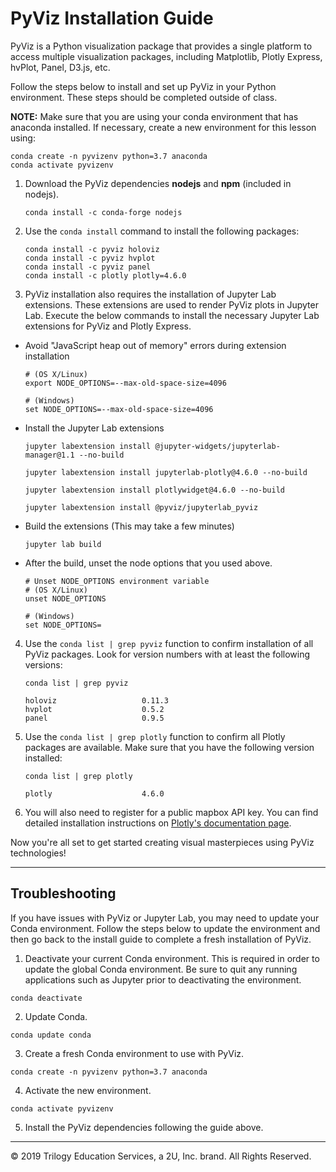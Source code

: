 # PyViz Installation Guide

PyViz is a Python visualization package that provides a single platform to access multiple visualization packages, including Matplotlib, Plotly Express, hvPlot, Panel, D3.js, etc.

Follow the steps below to install and set up PyViz in your Python environment. These steps should be completed outside of class.

**NOTE:** Make sure that you are using your conda environment that has anaconda installed. If necessary, create a new environment for this lesson using:

```shell
conda create -n pyvizenv python=3.7 anaconda
conda activate pyvizenv
```

1. Download the PyViz dependencies **nodejs** and **npm** (included in nodejs).

    ```shell
    conda install -c conda-forge nodejs
    ```

2. Use the `conda install` command to install the following packages:

    ```shell
    conda install -c pyviz holoviz
    conda install -c pyviz hvplot
    conda install -c pyviz panel
    conda install -c plotly plotly=4.6.0
    ```

3. PyViz installation also requires the installation of Jupyter Lab extensions. These extensions are used to render PyViz plots in Jupyter Lab. Execute the below commands to install the necessary Jupyter Lab extensions for PyViz and Plotly Express.

  * Avoid "JavaScript heap out of memory" errors during extension installation

    ```shell
    # (OS X/Linux)
    export NODE_OPTIONS=--max-old-space-size=4096

    # (Windows)
    set NODE_OPTIONS=--max-old-space-size=4096
    ```

  * Install the Jupyter Lab extensions

    ```shell
    jupyter labextension install @jupyter-widgets/jupyterlab-manager@1.1 --no-build

    jupyter labextension install jupyterlab-plotly@4.6.0 --no-build

    jupyter labextension install plotlywidget@4.6.0 --no-build

    jupyter labextension install @pyviz/jupyterlab_pyviz
    ```

  * Build the extensions (This may take a few minutes)

    ```shell
    jupyter lab build
    ```

  * After the build, unset the node options that you used above.

    ```shell
    # Unset NODE_OPTIONS environment variable
    # (OS X/Linux)
    unset NODE_OPTIONS

    # (Windows)
    set NODE_OPTIONS=
    ```

4. Use the `conda list | grep pyviz` function to confirm installation of all PyViz packages. Look for version numbers with at least the following versions:

    ```shell
    conda list | grep pyviz
    ```

    ```shell
    holoviz                   0.11.3
    hvplot                    0.5.2
    panel                     0.9.5
    ```

5. Use the `conda list | grep plotly` function to confirm all Plotly packages are available. Make sure that you have the following version installed:

    ```shell
    conda list | grep plotly
    ```

    ```
    plotly                    4.6.0
    ```

6. You will also need to register for a public mapbox API key. You can find detailed installation instructions on [Plotly's documentation page](https://plotly.com/python/scattermapbox/#mapbox-access-token-and-base-map-configuration).

Now you're all set to get started creating visual masterpieces using PyViz technologies!

---

## Troubleshooting

If you have issues with PyViz or Jupyter Lab, you may need to update your Conda environment. Follow the steps below to update the environment and then go back to the install guide to complete a fresh installation of PyViz.

1. Deactivate your current Conda environment. This is required in order to update the global Conda environment. Be sure to quit any running applications such as Jupyter prior to deactivating the environment.

```
conda deactivate
```

2. Update Conda.

```
conda update conda
```

3. Create a fresh Conda environment to use with PyViz.

```
conda create -n pyvizenv python=3.7 anaconda
```

4. Activate the new environment.

```
conda activate pyvizenv
```

5. Install the PyViz dependencies following the guide above.

---

© 2019 Trilogy Education Services, a 2U, Inc. brand. All Rights Reserved.
